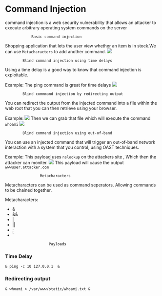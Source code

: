 # Command Injection
command injection is a web security vulnerability that allows an attacker to execute arbitrary operating system commands on the server

				Basic command injection
Shopping application that lets the user view whether an item is in stock.We can use `Metacharacters` to add another command.
![](Command2.png)


			Blind command injection using time delays
Using a time delay is a good way to know that command injection is exploitable.

Example:
The ping command is great for time delays
![](Command3.png)

			Blind commmand injection by redirecting output
You can redirect the output from the injected command into a file within the web root that you can then retrieve using your browser.			
			
Example:
![](Command4.png)
Then we can grab that file which will execute the command `whoami`
![](Command5.png)


			Blind command injection using out-of-band
You can use an injected command that will trigger an out-of-band network interaction with a system that you control, using OAST techniques.				

Example:
This payload uses `nslookup` on the attackers site , Which then the attacker can moniter.
![](Command6.png)
This payload will cause the output `wwwuser.attacker.com`

					Metacharacters
Metacharacters can be used as command seperators. Allowing commands to be chained together.

Metacharacters:
- &
-  &&
-  |
-  ||
- ;
- `

<!-- -->

						Payloads

### Time Delay
`& ping -c 10 127.0.0.1  &`


### Redirecting output
`& whoami > /var/www/static/whoami.txt &`
